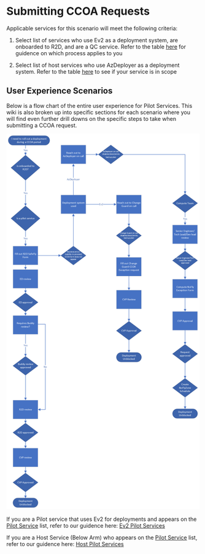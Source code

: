 # Submitting CCOA Requests
Applicable services for this scenario will meet the following criteria: 

1. Select list of services who use Ev2 as a deployment system, are onboarded to R2D, and are a QC service.  Refer to the table [here](https://eng.ms/docs/products/fcm-engineering-hub/SafeFlyCCOAExceptions/CCOAinSafeFlyOverview#which-exception-process-to-use) for guidence on which process applies to you

2. Select list of host services who use AzDeployer as a deployment system. Refer to the table [here](https://eng.ms/docs/products/fcm-engineering-hub/SafeFlyCCOAExceptions/PilotServices/PilotServices) to see if your service is in scope

## User Experience Scenarios

Below is a flow chart of the entire user experience for Pilot Services. This wiki is also broken up into specific sections for each scenario where you will find even further drill downs on the specific steps to take when submitting a CCOA request.

![alt text](media/E2E_Pilot.png)


If you are a Pilot service that uses Ev2 for deployments and appears on the [Pilot Service](https://eng.ms/docs/products/fcm-engineering-hub/SafeFlyCCOAExceptions/PilotServices/PilotServices) list, refer to our guidence here: [Ev2 Pilot Services](https://eng.ms/docs/products/fcm-engineering-hub/SafeFlyCCOAExceptions/PilotServices/Ev2PilotServices)

If you are a Host Service (Below Arm) who appears on the [Pilot Service](https://eng.ms/docs/products/fcm-engineering-hub/SafeFlyCCOAExceptions/PilotServices/PilotServices) list, refer to our guidence here: [Host Pilot Services](https://eng.ms/docs/products/fcm-engineering-hub/SafeFlyCCOAExceptions/PilotServices/HostPilotServices)